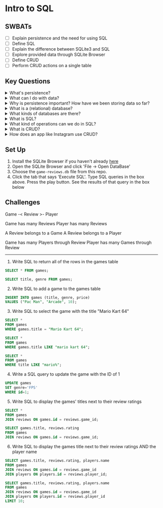 Intro to SQL
===

## SWBATs

* [ ] Explain persistence and the need for using SQL
* [ ] Define SQL
* [ ] Explain the difference between SQLite3 and SQL
* [ ] Explore provided data through SQLite Browser
* [ ] Define CRUD
* [ ] Perform CRUD actions on a single table

## Key Questions

<details>
<summary>What's persistence?</summary>
<br>

  - Data is saved no matter if we close the program
</details>
  

<details>
<summary>What can I do with data?</summary>
<br>

  - Collect data and infer conclusions (analyze)
  - Make changes to it
</details>


<details>
<summary>Why is persistence important? How have we been storing data so far?</summary>
<br>

- data structures such as arrays and hashes
    - issues: 
      - volume of data that can stored depends on computer memory
      - doesn't persist after closing the program
</details>


<details>
<summary>What is a (relational) database?</summary>
<br>

  - type of database that stores/saves and organizes data into tables, tables can be connected to each other
</details>


<details>
<summary>What kinds of databases are there?</summary>
<br>

  - relational database (SQL database) - SQLite3, Postgresql, MySQL, MSSQL
  - NoSQL database - MongoDB (document database), Redis (key-value store), Cassandra (column family stores), OrientDB (graph db)
</details>


<details>
<summary>What is SQL?</summary>
<br>

 - SQL stands for Structured Query Language and is a language that allows us to do:
    - Store / persist information
    - Manipulate that information
</details>


<details>
<summary>What kind of operations can we do in SQL?</summary>
<br>

 CRUD
</details>


<details>
<summary>What is CRUD?</summary>
<br>

  C - Create
   
  R - Read/Retrieve
  
  U - Update
  
  D - Delete
</details>


<details>
<summary>How does an app like Instagram use CRUD?</summary>
<br>

  - C - creating a comment
  
  - R - read a post/s & pictures


  - U - update a profile, update post


  - D - delete a post
</details>



## Set Up 

1. Install the SQLite Browser if you haven't already [here](http://sqlitebrowser.org/)
2. Open the SQLite Browser and click 'File -> Open DataBase'
3. Choose the `game-reviews.db` file from this repo. 
4. Click the tab that says 'Execute SQL'. Type SQL queries in the box above. Press the play button. See the results of that query in the box below


## Challenges

Game -< Review >- Player

Game has many Reviews
Player has many Reviews

A Review belongs to a Game
A Review belongs to a Player

Game has many Players through Review
Player has many Games through Review

___

1. Write SQL to return all of the rows in the games table

```sql
SELECT * FROM games;
```

```sql
SELECT title, genre FROM games;
```


2. Write SQL to add a game to the games table

```sql
INSERT INTO games (title, genre, price)
VALUES ("Pac Man", "Arcade", 10);
```

3. Write SQL to select the game with the title "Mario Kart 64"

```sql
SELECT * 
FROM games
WHERE games.title = "Mario Kart 64";
```



```sql
SELECT * 
FROM games
WHERE games.title LIKE "mario kart 64";
```

```sql
SELECT * 
FROM games
WHERE title LIKE "mario%";
```

4. Write a SQL query to update the game with the ID of 1


```sql
UPDATE games
SET genre='FPS'
WHERE id=1;
```


5. Write SQL to display the games' titles next to their review ratings


```sql
SELECT *
FROM games
JOIN reviews ON games.id = reviews.game_id;
```

```sql
SELECT games.title, reviews.rating
FROM games
JOIN reviews ON games.id = reviews.game_id;
```


6. Write SQL to display the games title next to their review ratings AND the player name

```sql
SELECT games.title, reviews.rating, players.name
FROM games
JOIN reviews ON games.id = reviews.game_id
JOIN players ON players.id = reviews.player_id;
```


```sql
SELECT games.title, reviews.rating, players.name
FROM games
JOIN reviews ON games.id = reviews.game_id
JOIN players ON players.id = reviews.player_id
LIMIT 10;
```